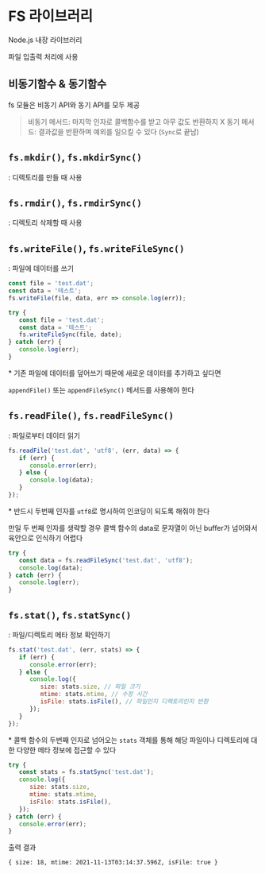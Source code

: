 # FS 라이브러리

Node.js 내장 라이브러리

파일 입출력 처리에 사용

## 비동기함수 & 동기함수

fs 모듈은 비동기 API와 동기 API를 모두 제공

> 비동기 메서드: 마지막 인자로 콜백함수를 받고 아무 값도 반환하지 X
> 동기 메서드: 결과값을 반환하며 예외를 일으킬 수 있다 (`Sync`로 끝남)

## `fs.mkdir()`, `fs.mkdirSync()`

: 디렉토리를 만들 때 사용

## `fs.rmdir()`, `fs.rmdirSync()`

: 디렉토리 삭제할 때 사용

## `fs.writeFile()`, `fs.writeFileSync()`

: 파일에 데이터를 쓰기

```javascript
const file = 'test.dat';
const data = '테스트';
fs.writeFile(file, data, err => console.log(err));
```

```javascript
try {
   const file = 'test.dat';
   const data = '테스트';
   fs.writeFileSync(file, date);
} catch (err) {
   console.log(err);
}
```

$*$ 기존 파일에 데이터를 덮어쓰기 때문에 새로운 데이터를 추가하고 싶다면

`appendFile()` 또는 `appendFileSync()` 메서드를 사용해야 한다

## `fs.readFile()`, `fs.readFileSync()`

: 파일로부터 데이터 읽기

```javascript
fs.readFile('test.dat', 'utf8', (err, data) => {
   if (err) {
      console.error(err);
   } else {
      console.log(data);
   }
});
```

$*$ 반드시 두번째 인자를 `utf8`로 명시하여 인코딩이 되도록 해줘야 한다

만일 두 번째 인자를 생략할 경우 콜백 함수의 data로 문자열이 아닌 buffer가 넘어와서 육안으로 인식하기 어렵다

```javascript
try {
   const data = fs.readFileSync('test.dat', 'utf8');
   console.log(data);
} catch (err) {
   console.log(err);
}
```

## `fs.stat()`, `fs.statSync()`

: 파일/디렉토리 메타 정보 확인하기

```javascript
fs.stat('test.dat', (err, stats) => {
   if (err) {
      console.error(err);
   } else {
      console.log({
         size: stats.size, // 파일 크기
         mtime: stats.mtime, // 수정 시간
         isFile: stats.isFile(), // 파일인지 디렉토리인지 반환
      });
   }
});
```

$*$ 콜백 함수의 두번째 인자로 넘어오는 `stats` 객체를 통해 해당 파일이나 디렉토리에 대한 다양한 메타 정보에 접근할 수 있다

```javascript
try {
   const stats = fs.statSync('test.dat');
   console.log({
      size: stats.size,
      mtime: stats.mtime,
      isFile: stats.isFile(),
   });
} catch (err) {
   console.error(err);
}
```

출력 결과

```console
{ size: 18, mtime: 2021-11-13T03:14:37.596Z, isFile: true }
```

